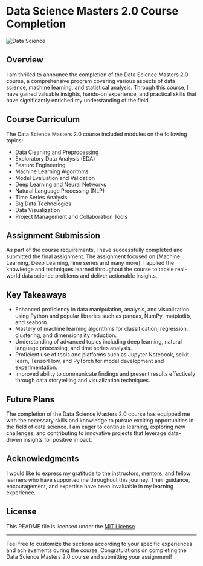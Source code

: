 
# Data Science Masters 2.0 Course Completion

![Data Science](https://images.unsplash.com/photo-1523961131990-5ea7c61b2107?q=80&w=1374&auto=format&fit=crop&ixlib=rb-4.0.3&ixid=M3wxMjA3fDB8MHxwaG90by1wYWdlfHx8fGVufDB8fHx8fA%3D%3D)

## Overview

I am thrilled to announce the completion of the Data Science Masters 2.0 course, a comprehensive program covering various aspects of data science, machine learning, and statistical analysis. Through this course, I have gained valuable insights, hands-on experience, and practical skills that have significantly enriched my understanding of the field.

## Course Curriculum

The Data Science Masters 2.0 course included modules on the following topics:

- Data Cleaning and Preprocessing
- Exploratory Data Analysis (EDA)
- Feature Engineering
- Machine Learning Algorithms
- Model Evaluation and Validation
- Deep Learning and Neural Networks
- Natural Language Processing (NLP)
- Time Series Analysis
- Big Data Technologies
- Data Visualization
- Project Management and Collaboration Tools

## Assignment Submission

As part of the course requirements, I have successfully completed and submitted the final assignment. The assignment focused on [Machine Learning, Deep Learning,Time series and many more]. I applied the knowledge and techniques learned throughout the course to tackle real-world data science problems and deliver actionable insights.

## Key Takeaways

- Enhanced proficiency in data manipulation, analysis, and visualization using Python and popular libraries such as pandas, NumPy, matplotlib, and seaborn.
- Mastery of machine learning algorithms for classification, regression, clustering, and dimensionality reduction.
- Understanding of advanced topics including deep learning, natural language processing, and time series analysis.
- Proficient use of tools and platforms such as Jupyter Notebook, scikit-learn, TensorFlow, and PyTorch for model development and experimentation.
- Improved ability to communicate findings and present results effectively through data storytelling and visualization techniques.

## Future Plans

The completion of the Data Science Masters 2.0 course has equipped me with the necessary skills and knowledge to pursue exciting opportunities in the field of data science. I am eager to continue learning, exploring new challenges, and contributing to innovative projects that leverage data-driven insights for positive impact.

## Acknowledgments

I would like to express my gratitude to the instructors, mentors, and fellow learners who have supported me throughout this journey. Their guidance, encouragement, and expertise have been invaluable in my learning experience.

## License

This README file is licensed under the [MIT License](LICENSE).

---

Feel free to customize the sections according to your specific experiences and achievements during the course. Congratulations on completing the Data Science Masters 2.0 course and submitting your assignment!
